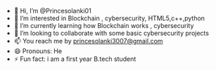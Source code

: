 - 👋 Hi, I’m @Princesolanki01
- 👀 I’m interested in Blockchain , cybersecurity, HTML5,c++,python
- 🌱 I’m currently learning how Blockchain works , cybersecurity
- 💞️ I’m looking to collaborate with some basic cybersecurity projects 
- 📫 You reach me by princesolanki3007@gmail.com
- 😄 Pronouns: He
- ⚡ Fun fact: i am a first year B.tech student

<!---
Princesolanki01/Princesolanki01 is a ✨ special ✨ repository because its `README.md` (this file) appears on your GitHub profile.
You can click the Preview link to take a look at your changes.
--->
